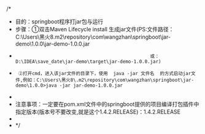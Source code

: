 /*
* 目的：springboot程序打jar包与运行
* 步骤：①双击Maven Lifecycle install 生成jar文件(PS:文件路径：C:\Users\黑火8\.m2\repository\com\wangzhan\springboot\jar-demo\1.0.0\jar-demo-1.0.0.jar
*                                                      或：D:\IDEA\save_date\jar-demo\target\jar-demo-1.0.0.jar)
*      ②打开cmd，进入该jar文件的目录下，使用  java -jar 文件名  的方式启动jar文件,例如：C:\Users\黑火8\.m2\repository\com\wangzhan\springboot\jar-demo\1.0.0>java -jar jar-demo-1.0.0.jar
* 
* 注意事项：一定要在pom.xml文件中的springboot提供的项目编译打包插件中指定版本(版本号不要改变,就是这个1.4.2.RELEASE)：<version>1.4.2.RELEASE</version>
*
* */
